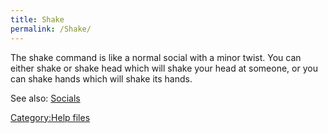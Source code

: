 ```yaml
---
title: Shake
permalink: /Shake/
---
```


The shake command is like a normal social with a minor twist. You can
either shake <someone> or shake head <someone> which will shake your
head at someone, or you can shake hands <someone> which will shake its
hands.

See also: [Socials](Socials "wikilink")

[Category:Help files](Category:Help_files "wikilink")